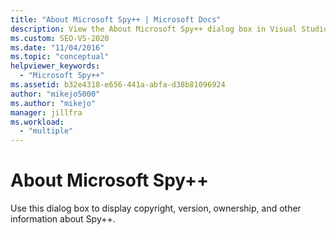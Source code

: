 ```yaml
---
title: "About Microsoft Spy++ | Microsoft Docs"
description: View the About Microsoft Spy++ dialog box in Visual Studio to display copyright, version, ownership, and other information about the Spy++ debugging utility.
ms.custom: SEO-VS-2020
ms.date: "11/04/2016"
ms.topic: "conceptual"
helpviewer_keywords:
  - "Microsoft Spy++"
ms.assetid: b32e4318-e656-441a-abfa-d38b81096924
author: "mikejo5000"
ms.author: "mikejo"
manager: jillfra
ms.workload:
  - "multiple"
---
```

# About Microsoft Spy++
Use this dialog box to display copyright, version, ownership, and other information about Spy++.